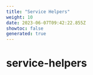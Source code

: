 ```yaml
---
title: "Service Helpers"
weight: 10
date: 2023-06-07T09:42:22.855Z
showtoc: false
generated: true
---
```

<!-- This file was generated from the Vendure source. Do not modify. Instead, re-run the "docs:build" script -->


# service-helpers